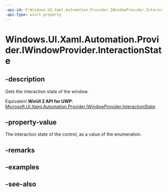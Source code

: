 ```yaml
---
-api-id: P:Windows.UI.Xaml.Automation.Provider.IWindowProvider.InteractionState
-api-type: winrt property
---
```


<!-- Property syntax
public Windows.UI.Xaml.Automation.WindowInteractionState InteractionState { get; }
-->

# Windows.UI.Xaml.Automation.Provider.IWindowProvider.InteractionState

## -description
Gets the interaction state of the window.

Equivalent **WinUI 2 API for UWP**: [Microsoft.UI.Xaml.Automation.Provider.IWindowProvider.InteractionState](/windows/winui/api/microsoft.ui.xaml.automation.provider.iwindowprovider.interactionstate).

## -property-value
The interaction state of the control, as a value of the enumeration.

## -remarks

## -examples

## -see-also
